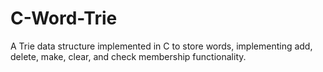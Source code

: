 # C-Word-Trie
A Trie data structure implemented in C to store words, implementing add, delete, make, clear, and check membership functionality.
